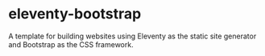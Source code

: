 # eleventy-bootstrap
A template for building websites using Eleventy as the static site generator and Bootstrap as the CSS framework.

